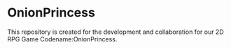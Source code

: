 # OnionPrincess
This repository is created for the development and collaboration for our 2D RPG Game Codename:OnionPrincess.

